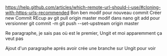 https://help.github.com/articles/which-remote-url-should-i-use/#cloning-with-https-urls-recommended
Bon ben modif pour nouveau commit
Créer new Commit
REcup av git pull origin master
modif dans nano
git add pour versionner
git commit -m
git push --set-upstream origin master
<p>Re paragraphe, je sais pas où est le premier, Ungit et moi apparemment ça veut pas </p>
<p>Ajout d'un paragraphe aprés avoir crée une branche sur Ungit pour voir</p>
